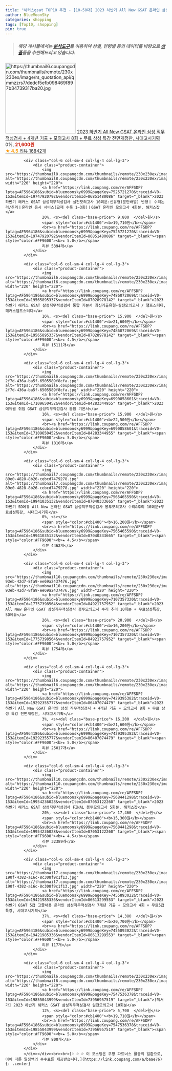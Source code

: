 ```yaml
---
title: "해커스gsat TOP10 추천 - [10~50대] 2023 하반기 All New GSAT 온라인 삼성 직무적성검사 + 4개년 기출 + 모의고사 8회 + 무료 삼성 특강 전면개"
author: BlueMoonSky
categories: shopping
tags: [Top10, shopping]
pin: true
---
```


> ##### 해당 게시물에서는 [**분석도구**](https://itemscout.io/)를 이용하여 **성별**, **연령별** 등의 데이터를 바탕으로 [**상품**](https://link.coupang.com/a/baae76)들을 추천해드리고 있습니다.
<div class="container"><div class="row">
            <div class="col-6 col-sm-4 col-lg-4 col-lg-3">
                <div class="product-container">
                    <img src="https://thumbnail6.coupangcdn.com/thumbnails/remote/230x230ex/image/rs_quotation_api/qmmzzrs7/dedcf5efb098469f897b34739317ba20.jpg" alt="https://thumbnail6.coupangcdn.com/thumbnails/remote/230x230ex/image/rs_quotation_api/qmmzzrs7/dedcf5efb098469f897b34739317ba20.jpg" width="220" height="220">
                    <a href="https://link.coupang.com/re/AFFSDP?lptag=AF5964186&subid=bluemoonsky6999&pageKey=7429395382&traceid=V0-153&itemId=19292355777&vendorItemId=86407074479" target="_blank">2023 하반기 All New GSAT 온라인 삼성 직무적성검사 + 4개년 기출 + 모의고사 8회 + 무료 삼성 특강 전면개정판, 시대고시기획</a>
                    0%, <s></s> 
                    <span style="color:#cb1400"><b>21,600원</b></span>
                    <br><a href="https://link.coupang.com/re/AFFSDP?lptag=AF5964186&subid=bluemoonsky6999&pageKey=7429395382&traceid=V0-153&itemId=19292355777&vendorItemId=86407074479" target="_blank"><span style="color:#FF9600"><b>★ 4.5</b></span>
                    리뷰 16842개</a>
                </div>
            </div>
            
            <div class="col-6 col-sm-4 col-lg-4 col-lg-3">
                <div class="product-container">
                    <img src="https://thumbnail8.coupangcdn.com/thumbnails/remote/230x230ex/image/vendor_inventory/0ca2/c1d011ef7820172de8a9345dfed64dbd166fcbcee66eb9200481133de0ce.png" alt="https://thumbnail8.coupangcdn.com/thumbnails/remote/230x230ex/image/vendor_inventory/0ca2/c1d011ef7820172de8a9345dfed64dbd166fcbcee66eb9200481133de0ce.png" width="220" height="220">
                    <a href="https://link.coupang.com/re/AFFSDP?lptag=AF5964186&subid=bluemoonsky6999&pageKey=7525721270&traceid=V0-153&itemId=19747920792&vendorItemId=86851480086" target="_blank">2023 하반기 해커스 GSAT 삼성직무적성검사 실전모의고사 10회분:신유형(문단배열) 반영ㅣ 수리논리/추리ㅣ온라인 응시 서비스(교재 수록 1~3회)ㅣGSAT 온라인 모의고사 4회분, 해커스잡</a>
                    20%, <s><del class="base-price"> 9,800  </del>원</s> 
                    <span style="color:#cb1400"><b>19,710원</b></span>
                    <br><a href="https://link.coupang.com/re/AFFSDP?lptag=AF5964186&subid=bluemoonsky6999&pageKey=7525721270&traceid=V0-153&itemId=19747920792&vendorItemId=86851480086" target="_blank"><span style="color:#FF9600"><b>★ 5.0</b></span>
                    리뷰 5394개</a>
                </div>
            </div>
            
            <div class="col-6 col-sm-4 col-lg-4 col-lg-3">
                <div class="product-container">
                    <img src="https://thumbnail6.coupangcdn.com/thumbnails/remote/230x230ex/image/vendor_inventory/dd38/270bf824d208b2fc718ec966aa1e08215886c95759fe2588a27cd269d707.jpg" alt="https://thumbnail6.coupangcdn.com/thumbnails/remote/230x230ex/image/vendor_inventory/dd38/270bf824d208b2fc718ec966aa1e08215886c95759fe2588a27cd269d707.jpg" width="220" height="220">
                    <a href="https://link.coupang.com/re/AFFSDP?lptag=AF5964186&subid=bluemoonsky6999&pageKey=7486072069&traceid=V0-153&itemId=19565895337&vendorItemId=87028978142" target="_blank">2023 하반기 해커스 GSAT 삼성직무적성검사 통합 기본서 최신기출유형+실전모의고사 / 챔프스터디, 해커스챔프스터디</a>
                    16%, <s><del class="base-price"> 15,900  </del>원</s> 
                    <span style="color:#cb1400"><b>21,600원</b></span>
                    <br><a href="https://link.coupang.com/re/AFFSDP?lptag=AF5964186&subid=bluemoonsky6999&pageKey=7486072069&traceid=V0-153&itemId=19565895337&vendorItemId=87028978142" target="_blank"><span style="color:#FF9600"><b>★ 4.5</b></span>
                    리뷰 15111개</a>
                </div>
            </div>
            
            <div class="col-6 col-sm-4 col-lg-4 col-lg-3">
                <div class="product-container">
                    <img src="https://thumbnail6.coupangcdn.com/thumbnails/remote/230x230ex/image/retail/images/2022/12/13/13/0/fa2741e7-2f7d-436a-ba5f-6505589f8cfa.jpg" alt="https://thumbnail6.coupangcdn.com/thumbnails/remote/230x230ex/image/retail/images/2022/12/13/13/0/fa2741e7-2f7d-436a-ba5f-6505589f8cfa.jpg" width="220" height="220">
                    <a href="https://link.coupang.com/re/AFFSDP?lptag=AF5964186&subid=bluemoonsky6999&pageKey=6990858601&traceid=V0-153&itemId=17109650452&vendorItemId=84283344955" target="_blank">2023 에듀윌 취업 GSAT 삼성직무적성검사 통합 기본서</a>
                    16%, <s><del class="base-price"> 15,900  </del>원</s> 
                    <span style="color:#cb1400"><b>22,500원</b></span>
                    <br><a href="https://link.coupang.com/re/AFFSDP?lptag=AF5964186&subid=bluemoonsky6999&pageKey=6990858601&traceid=V0-153&itemId=17109650452&vendorItemId=84283344955" target="_blank"><span style="color:#FF9600"><b>★ 5.0</b></span>
                    리뷰 1810개</a>
                </div>
            </div>
            
            <div class="col-6 col-sm-4 col-lg-4 col-lg-3">
                <div class="product-container">
                    <img src="https://thumbnail7.coupangcdn.com/thumbnails/remote/230x230ex/image/retail/images/2023/08/31/12/5/10c523e4-89e0-4828-8b26-cebcd7479278.jpg" alt="https://thumbnail7.coupangcdn.com/thumbnails/remote/230x230ex/image/retail/images/2023/08/31/12/5/10c523e4-89e0-4828-8b26-cebcd7479278.jpg" width="220" height="220">
                    <a href="https://link.coupang.com/re/AFFSDP?lptag=AF5964186&subid=bluemoonsky6999&pageKey=7565465590&traceid=V0-153&itemId=19941035132&vendorItemId=87040333665" target="_blank">2023 하반기 SD에듀 All-New 온라인 GSAT 삼성직무적성검사 봉투모의고사 수리&추리 10회분+무료삼성특강, 시대고시기획</a>
                    0%, <s></s> 
                    <span style="color:#cb1400"><b>16,200원</b></span>
                    <br><a href="https://link.coupang.com/re/AFFSDP?lptag=AF5964186&subid=bluemoonsky6999&pageKey=7565465590&traceid=V0-153&itemId=19941035132&vendorItemId=87040333665" target="_blank"><span style="color:#FF9600"><b>★ 4.5</b></span>
                    리뷰 4462개</a>
                </div>
            </div>
            
            <div class="col-6 col-sm-4 col-lg-4 col-lg-3">
                <div class="product-container">
                    <img src="https://thumbnail10.coupangcdn.com/thumbnails/remote/230x230ex/image/retail/images/2023/02/01/15/4/ae5c4f4e-93eb-42d7-8fa9-ee69a2437476.jpg" alt="https://thumbnail10.coupangcdn.com/thumbnails/remote/230x230ex/image/retail/images/2023/02/01/15/4/ae5c4f4e-93eb-42d7-8fa9-ee69a2437476.jpg" width="220" height="220">
                    <a href="https://link.coupang.com/re/AFFSDP?lptag=AF5964186&subid=bluemoonsky6999&pageKey=7107357320&traceid=V0-153&itemId=17757398564&vendorItemId=84921757952" target="_blank">2023 All New 온라인 GSAT 삼성직무적성검사 봉투모의고사 수리 추리 10회분 + 무료삼성특강, SD에듀</a>
                    26%, <s><del class="base-price"> 20,900  </del>원</s> 
                    <span style="color:#cb1400"><b>16,200원</b></span>
                    <br><a href="https://link.coupang.com/re/AFFSDP?lptag=AF5964186&subid=bluemoonsky6999&pageKey=7107357320&traceid=V0-153&itemId=17757398564&vendorItemId=84921757952" target="_blank"><span style="color:#FF9600"><b>★ 5.0</b></span>
                    리뷰 1754개</a>
                </div>
            </div>
            
            <div class="col-6 col-sm-4 col-lg-4 col-lg-3">
                <div class="product-container">
                    <img src="https://thumbnail6.coupangcdn.com/thumbnails/remote/230x230ex/image/rs_quotation_api/qmmzzrs7/dedcf5efb098469f897b34739317ba20.jpg" alt="https://thumbnail6.coupangcdn.com/thumbnails/remote/230x230ex/image/rs_quotation_api/qmmzzrs7/dedcf5efb098469f897b34739317ba20.jpg" width="220" height="220">
                    <a href="https://link.coupang.com/re/AFFSDP?lptag=AF5964186&subid=bluemoonsky6999&pageKey=7429395382&traceid=V0-153&itemId=19292355777&vendorItemId=86407074479" target="_blank">2023 하반기 All New GSAT 온라인 삼성 직무적성검사 + 4개년 기출 + 모의고사 8회 + 무료 삼성 특강 전면개정판, 시대고시기획</a>
                    3%, <s><del class="base-price"> 16,200  </del>원</s> 
                    <span style="color:#cb1400"><b>21,600원</b></span>
                    <br><a href="https://link.coupang.com/re/AFFSDP?lptag=AF5964186&subid=bluemoonsky6999&pageKey=7429395382&traceid=V0-153&itemId=19292355777&vendorItemId=86407074479" target="_blank"><span style="color:#FF9600"><b>★ 5.0</b></span>
                    리뷰 25017개</a>
                </div>
            </div>
            
            <div class="col-6 col-sm-4 col-lg-4 col-lg-3">
                <div class="product-container">
                    <img src="https://thumbnail10.coupangcdn.com/thumbnails/remote/230x230ex/image/vendor_inventory/c66b/1f981f240a7c5f9d27c3113830d646c6ec533ad1284c31f80cd63735878d.png" alt="https://thumbnail10.coupangcdn.com/thumbnails/remote/230x230ex/image/vendor_inventory/c66b/1f981f240a7c5f9d27c3113830d646c6ec533ad1284c31f80cd63735878d.png" width="220" height="220">
                    <a href="https://link.coupang.com/re/AFFSDP?lptag=AF5964186&subid=bluemoonsky6999&pageKey=7568441298&traceid=V0-153&itemId=19954236028&vendorItemId=87053122260" target="_blank">2023 하반기 해커스 GSAT 삼성직무적성검사 FINAL 봉투모의고사 5회분, 해커스잡</a>
                    20%, <s><del class="base-price"> 17,460  </del>원</s> 
                    <span style="color:#cb1400"><b>15,300원</b></span>
                    <br><a href="https://link.coupang.com/re/AFFSDP?lptag=AF5964186&subid=bluemoonsky6999&pageKey=7568441298&traceid=V0-153&itemId=19954236028&vendorItemId=87053122260" target="_blank"><span style="color:#FF9600"><b>★ 4.5</b></span>
                    리뷰 32389개</a>
                </div>
            </div>
            
            <div class="col-6 col-sm-4 col-lg-4 col-lg-3">
                <div class="product-container">
                    <img src="https://thumbnail7.coupangcdn.com/thumbnails/remote/230x230ex/image/retail/images/2023/07/18/12/9/853fc0c7-190f-4382-a16c-8c308f9c1f13.jpg" alt="https://thumbnail7.coupangcdn.com/thumbnails/remote/230x230ex/image/retail/images/2023/07/18/12/9/853fc0c7-190f-4382-a16c-8c308f9c1f13.jpg" width="220" height="220">
                    <a href="https://link.coupang.com/re/AFFSDP?lptag=AF5964186&subid=bluemoonsky6999&pageKey=7455893022&traceid=V0-153&itemId=19421985336&vendorItemId=86613299553" target="_blank">2023 하반기 GSAT 5급 고졸채용 온라인 삼성직무적성검사 7개년 기출 + 모의고사 4회 + 무료5급특강, 시대고시기획</a>
                    37%, <s><del class="base-price"> 14,380  </del>원</s> 
                    <span style="color:#cb1400"><b>20,700원</b></span>
                    <br><a href="https://link.coupang.com/re/AFFSDP?lptag=AF5964186&subid=bluemoonsky6999&pageKey=7455893022&traceid=V0-153&itemId=19421985336&vendorItemId=86613299553" target="_blank"><span style="color:#FF9600"><b>★ 5.0</b></span>
                    리뷰 117개</a>
                </div>
            </div>
            
            <div class="col-6 col-sm-4 col-lg-4 col-lg-3">
                <div class="product-container">
                    <img src="https://thumbnail6.coupangcdn.com/thumbnails/remote/230x230ex/image/vendor_inventory/7f04/84ecc3a0bd3a852e3948e2daf0dc132bf9be73938ec3e02d827e0ce9170e.jpg" alt="https://thumbnail6.coupangcdn.com/thumbnails/remote/230x230ex/image/vendor_inventory/7f04/84ecc3a0bd3a852e3948e2daf0dc132bf9be73938ec3e02d827e0ce9170e.jpg" width="220" height="220">
                    <a href="https://link.coupang.com/re/AFFSDP?lptag=AF5964186&subid=bluemoonsky6999&pageKey=7547536378&traceid=V0-153&itemId=19855043999&vendorItemId=73956957519" target="_blank">[책서가] 2023 하반기 해커스 GSAT 삼성직무적성검사 실전모의고사 10회분</a>
                    12%, <s><del class="base-price"> 5,700  </del>원</s> 
                    <span style="color:#cb1400"><b>19,710원</b></span>
                    <br><a href="https://link.coupang.com/re/AFFSDP?lptag=AF5964186&subid=bluemoonsky6999&pageKey=7547536378&traceid=V0-153&itemId=19855043999&vendorItemId=73956957519" target="_blank"><span style="color:#FF9600"><b>★ 5.0</b></span>
                    리뷰 800개</a>
                </div>
            </div>
            </div></div><br><br>[💦 💦 💦 이 포스팅은 쿠팡 파트너스 활동의 일환으로, 이에 따른 일정액의 수수료를 제공받습니다.](https://link.coupang.com/a/baae76){: .center}